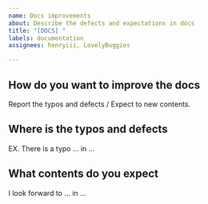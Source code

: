 ```yaml
---
name: Docs improvements
about: Describe the defects and expectations in docs
title: "[DOCS] "
labels: documentation
assignees: henryiii, LovelyBuggies

---
```


## How do you want to improve the docs

Report the typos and defects / Expect to new contents.

## Where is the typos and defects

EX. There is a typo ... in ...

## What contents do you expect

I look forward to ... in ...
